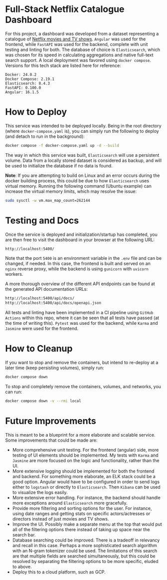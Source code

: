 # Full-Stack Netflix Catalogue Dashboard
For this project, a dashboard was developed from a dataset representing a catalogue of [Netflix movies and TV shows](https://www.kaggle.com/shivamb/netflix-shows/data). `Angular` was used for the frontend, while `FastAPI` was used for the backend, complete with unit testing and linting for both. The database of choice is `Elasticsearch`, which was chosen for its speed in calculating aggregations and native full-text search support. A local deployment was favored using `docker compose`. Versions for this tech stack are listed here for reference:
```
Docker: 24.0.2
Docker Compose: 2.19.1
Elasticsearch: 8.4.3
FastAPI: 0.100.0
Angular: 16.1.5
```

# How to Deploy
This service was intended to be deployed locally. Being in the root directory (where `docker-compose.yaml` is), you can simply run the following to deploy (and detach to run in the background):
```bash
docker compose -f docker-compose.yaml up -d --build
```
The way in which this service was built, `Elasticsearch` will use a persistent volume. Data from a locally stored dataset is considered as backup, and will be used to initialize the database if no data is found.

**Note**: If you are attempting to build on Linux and an error occurs during the docker building process, this could be due to how `Elasticsearch` uses virtual memory. Running the following command (Ubuntu example) can increase the virtual memory limits, which may resolve the issue:
```bash
sudo sysctl -w vm.max_map_count=262144
```

# Testing and Docs
Once the service is deployed and initialization/startup has completed, you are then free to visit the dashboard in your browser at the following URL:
```bash
http://localhost:5400/
```
Note that the port `5400` is an environment variable in the `.env` file and can be changed, if needed. In this case, the frontend is built and served on an `nginx` reverse proxy, while the backend is using `gunicorn` with `uvicorn` workers.

A more thorough overview of the different API endpoints can be found at the generated API documentation URLs:
```bash
http://localhost:5400/api/docs/
http://localhost:5400/api/docs/openapi.json
```

All tests and linting have been implemented in a CI pipeline using `GitHub Actions` within this repo, where it can be seen that all tests have passed (at the time of writing this). `Pytest` was used for the backend, while `Karma` and `Jasmine` were used for the frontend.

# How to Cleanup
If you want to stop and remove the containers, but intend to re-deploy at a later time (keep persisting volumes), simply run:
```bash
docker compose down
```

To stop and completely remove the containers, volumes, and networks, you can run:
```bash
docker compose down -v --rmi local
```

# Future Improvements
This is meant to be a blueprint for a more elaborate and scalable service. Some improvements that could be made are:
- More comprehensive unit testing. For the frontend (angular) side, more testing of UI elements should be implemented. My tests with `Karma` and `Jasmine` are more focused on the logic and functionality, rather than the UI.
- More extensive logging should be implemented for both the frontend and backend. For something more elaborate, an ELK stack could be a good option. Angular would have to be configured in order to send logs either to `logstash` or directly to `Elasticsearch`. Then `Kibana` can be used to visualize the logs easily.
- More extensive error handling. For instance, the backend should handle more exceptions around `Elasticsearch` more gracefully.
- Provide more filtering and sorting options for the user. For instance, using date ranges and getting stats on specific actors/actresses or directors instead of just movies and TV shows.
- Improve the UI. Possibly make a separate menu at the top that would put all of the filtering options there instead of taking up space near the search bar.
- Database searching could be improved. There is a tradeoff in relevancy and recall in this case. Perhaps a more sophisticated search algorithm with an N-gram tokenizer could be used. The limitations of this search are that multiple fields are searched simultaneously, but this could be resolved by separating the filtering options to be more specific, eluded to above.
- Deploy this to a cloud platform, such as GCP.
